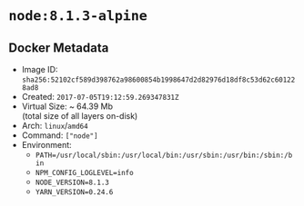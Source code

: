 # `node:8.1.3-alpine`

## Docker Metadata

- Image ID: `sha256:52102cf589d398762a98600854b1998647d2d82976d18df8c53d62c601228ad8`
- Created: `2017-07-05T19:12:59.269347831Z`
- Virtual Size: ~ 64.39 Mb  
  (total size of all layers on-disk)
- Arch: `linux`/`amd64`
- Command: `["node"]`
- Environment:
  - `PATH=/usr/local/sbin:/usr/local/bin:/usr/sbin:/usr/bin:/sbin:/bin`
  - `NPM_CONFIG_LOGLEVEL=info`
  - `NODE_VERSION=8.1.3`
  - `YARN_VERSION=0.24.6`
